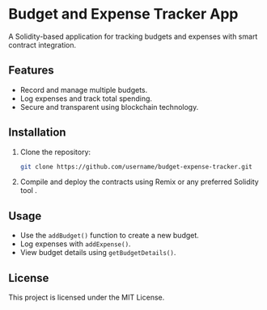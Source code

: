 # Budget and Expense Tracker App
A Solidity-based application for tracking budgets and expenses with smart contract integration.

## Features
- Record and manage multiple budgets.
- Log expenses and track total spending.
- Secure and transparent using blockchain technology.

## Installation
1. Clone the repository:
   ```bash
   git clone https://github.com/username/budget-expense-tracker.git
   ```
2. Compile and deploy the contracts using Remix or any preferred Solidity tool .

## Usage
- Use the `addBudget()` function to create a new budget.
- Log expenses with `addExpense()`.
- View budget details using `getBudgetDetails()`.

## License
This project is licensed under the MIT License.
